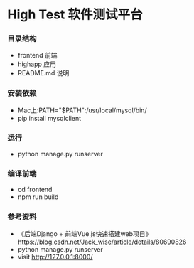 # High Test 软件测试平台
### 目录结构
- frontend 前端
- highapp 应用
- README.md 说明

### 安装依赖
- Mac上:PATH="$PATH":/usr/local/mysql/bin/
- pip install mysqlclient

### 运行
- python manage.py runserver

### 编译前端
- cd frontend
- npm run build



### 参考资料
- 《后端Django + 前端Vue.js快速搭建web项目》https://blog.csdn.net/Jack_wise/article/details/80690826
- python manage.py runserver
- visit http://127.0.0.1:8000/